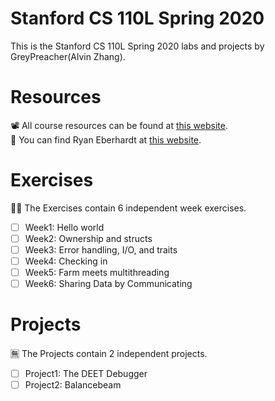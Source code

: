 # Stanford CS 110L Spring 2020
This is the Stanford CS 110L Spring 2020 labs and projects by GreyPreacher(Alvin Zhang).

# Resources
📽 All course resources can be found at [this website](https://reberhardt.com/cs110l/spring-2020/).  
📄 You can find Ryan Eberhardt at [this website](https://reberhardt.com/).

# Exercises
🐱‍👓 The Exercises contain 6 independent week exercises.

- [ ] Week1: Hello world
- [ ] Week2: Ownership and structs
- [ ] Week3: Error handling, I/O, and traits
- [ ] Week4: Checking in
- [ ] Week5: Farm meets multithreading
- [ ] Week6: Sharing Data by Communicating

# Projects
🈚 The Projects contain 2 independent projects.
- [ ] Project1: The DEET Debugger
- [ ] Project2: Balancebeam
